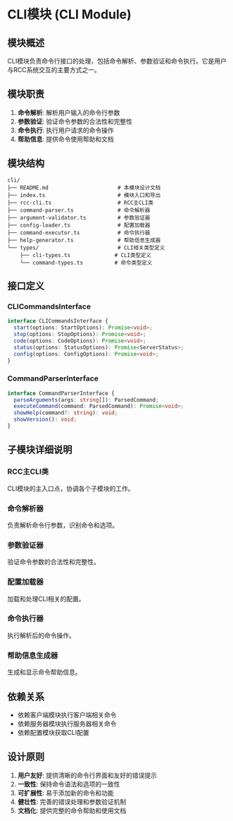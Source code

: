 # CLI模块 (CLI Module)

## 模块概述

CLI模块负责命令行接口的处理，包括命令解析、参数验证和命令执行。它是用户与RCC系统交互的主要方式之一。

## 模块职责

1. **命令解析**: 解析用户输入的命令行参数
2. **参数验证**: 验证命令参数的合法性和完整性
3. **命令执行**: 执行用户请求的命令操作
4. **帮助信息**: 提供命令使用帮助和文档

## 模块结构

```
cli/
├── README.md                      # 本模块设计文档
├── index.ts                       # 模块入口和导出
├── rcc-cli.ts                     # RCC主CLI类
├── command-parser.ts              # 命令解析器
├── argument-validator.ts          # 参数验证器
├── config-loader.ts               # 配置加载器
├── command-executor.ts            # 命令执行器
├── help-generator.ts              # 帮助信息生成器
└── types/                         # CLI相关类型定义
    ├── cli-types.ts              # CLI类型定义
    └── command-types.ts          # 命令类型定义
```

## 接口定义

### CLICommandsInterface
```typescript
interface CLICommandsInterface {
  start(options: StartOptions): Promise<void>;
  stop(options: StopOptions): Promise<void>;
  code(options: CodeOptions): Promise<void>;
  status(options: StatusOptions): Promise<ServerStatus>;
  config(options: ConfigOptions): Promise<void>;
}
```

### CommandParserInterface
```typescript
interface CommandParserInterface {
  parseArguments(args: string[]): ParsedCommand;
  executeCommand(command: ParsedCommand): Promise<void>;
  showHelp(command?: string): void;
  showVersion(): void;
}
```

## 子模块详细说明

### RCC主CLI类
CLI模块的主入口点，协调各个子模块的工作。

### 命令解析器
负责解析命令行参数，识别命令和选项。

### 参数验证器
验证命令参数的合法性和完整性。

### 配置加载器
加载和处理CLI相关的配置。

### 命令执行器
执行解析后的命令操作。

### 帮助信息生成器
生成和显示命令帮助信息。

## 依赖关系

- 依赖客户端模块执行客户端相关命令
- 依赖服务器模块执行服务器相关命令
- 依赖配置模块获取CLI配置

## 设计原则

1. **用户友好**: 提供清晰的命令行界面和友好的错误提示
2. **一致性**: 保持命令语法和选项的一致性
3. **可扩展性**: 易于添加新的命令和功能
4. **健壮性**: 完善的错误处理和参数验证机制
5. **文档化**: 提供完整的命令帮助和使用文档